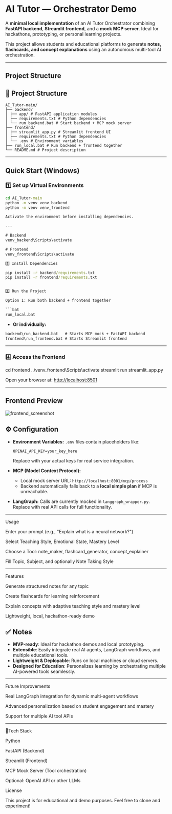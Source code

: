 # AI Tutor — Orchestrator Demo

A **minimal local implementation** of an AI Tutor Orchestrator combining **FastAPI backend**, **Streamlit frontend**, and a **mock MCP server**. Ideal for hackathons, prototyping, or personal learning projects.

This project allows students and educational platforms to generate **notes, flashcards, and concept explanations** using an autonomous multi-tool AI orchestration.

---

## Project Structure



## 📂 Project Structure

```
AI_Tutor-main/
├── backend/
│ ├── app/ # FastAPI application modules
│ ├── requirements.txt # Python dependencies
│ └── run_backend.bat # Start backend + MCP mock server
├── frontend/
│ ├── streamlit_app.py # Streamlit frontend UI
│ ├── requirements.txt # Python dependencies
│ └── .env # Environment variables
├── run_local.bat # Run backend + frontend together
└── README.md # Project description
```



---

## Quick Start (Windows)

### 1️⃣ Set up Virtual Environments
```cmd
cd AI_Tutor-main
python -m venv venv_backend
python -m venv venv_frontend

Activate the environment before installing dependencies.

---

# Backend
venv_backend\Scripts\activate

# Frontend
venv_frontend\Scripts\activate

2️⃣ Install Dependencies

pip install -r backend/requirements.txt
pip install -r frontend/requirements.txt


3️⃣ Run the Project

Option 1: Run both backend + frontend together

```bat
run_local.bat
```

* **Or individually:**

```bat
backend\run_backend.bat   # Starts MCP mock + FastAPI backend
frontend\run_frontend.bat # Starts Streamlit frontend
```

---

### 4️⃣ Access the Frontend

cd frontend
..\venv_frontend\Scripts\activate
streamlit run streamlit_app.py


Open your browser at:
[http://localhost:8501](http://localhost:8501)

---

## Frontend Preview
![frontend_screenshot](https://github.com/user-attachments/assets/3dcae1a3-81c7-4b5c-a944-69c6faeb6ca9)



## ⚙️ Configuration

* **Environment Variables:**
  `.env` files contain placeholders like:

  ```
  OPENAI_API_KEY=your_key_here
  ```

  Replace with your actual keys for real service integration.

* **MCP (Model Context Protocol):**

  * Local mock server URL: `http://localhost:8001/mcp/process`
  * Backend automatically falls back to a **local simple plan** if MCP is unreachable.

* **LangGraph:**
  Calls are currently mocked in `langgraph_wrapper.py`. Replace with real API calls for full functionality.

---

Usage

Enter your prompt (e.g., "Explain what is a neural network?")

Select Teaching Style, Emotional State, Mastery Level

Choose a Tool: note_maker, flashcard_generator, concept_explainer

Fill Topic, Subject, and optionally Note Taking Style


---

Features

Generate structured notes for any topic

Create flashcards for learning reinforcement

Explain concepts with adaptive teaching style and mastery level

Lightweight, local, hackathon-ready demo

## ✅ Notes

* **MVP-ready**: Ideal for hackathon demos and local prototyping.
* **Extensible**: Easily integrate real AI agents, LangGraph workflows, and multiple educational tools.
* **Lightweight & Deployable**: Runs on local machines or cloud servers.
* **Designed for Education**: Personalizes learning by orchestrating multiple AI-powered tools seamlessly.

---

Future Improvements

Real LangGraph integration for dynamic multi-agent workflows

Advanced personalization based on student engagement and mastery

Support for multiple AI tool APIs


---

🤖Tech Stack

Python

FastAPI (Backend)

Streamlit (Frontend)

MCP Mock Server (Tool orchestration)

Optional: OpenAI API or other LLMs

License

This project is for educational and demo purposes. Feel free to clone and experiment!


